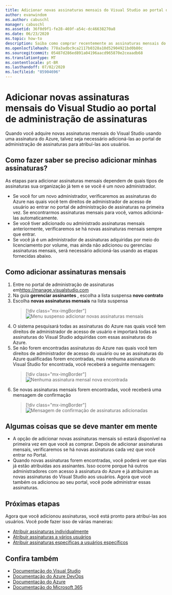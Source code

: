 ```yaml
---
title: Adicionar novas assinaturas mensais do Visual Studio ao portal de administração de assinaturas | Microsoft Docs
author: evanwindom
ms.author: cabuschl
manager: cabuschl
ms.assetid: 36f0d9f1-fe28-469f-a54c-dc46638270a8
ms.date: 06/23/2020
ms.topic: how-to
description: Saiba como comprar recentemente as assinaturas mensais do Visual Studio para o portal de administração de assinaturas
ms.openlocfilehash: 778a3adbc9ca2117b0328a10d52904921bd0b80c
ms.sourcegitcommit: 05487d286ed891a04196aacd965870e2ceaadb68
ms.translationtype: MT
ms.contentlocale: pt-BR
ms.lasthandoff: 07/02/2020
ms.locfileid: "85904696"
---
```

# <a name="add-new-monthly-visual-studio-subscriptions-to-the-subscriptions-administration-portal"></a>Adicionar novas assinaturas mensais do Visual Studio ao portal de administração de assinaturas
Quando você adquire novas assinaturas mensais do Visual Studio usando uma assinatura do Azure, talvez seja necessário adicioná-las ao portal de administração de assinaturas para atribuí-las aos usuários.  

## <a name="how-do-i-know-if-i-need-to-add-my-subscriptions"></a>Como fazer saber se preciso adicionar minhas assinaturas?
As etapas para adicionar assinaturas mensais dependem de quais tipos de assinaturas sua organização já tem e se você é um novo administrador.
- Se você for um novo administrador, verificaremos as assinaturas do Azure nas quais você tem direitos de administrador de acesso de usuário ao entrar no portal de administração de assinaturas na primeira vez.  Se encontrarmos assinaturas mensais para você, vamos adicioná-las automaticamente. 
- Se você tiver adicionado ou administrado assinaturas mensais anteriormente, verificaremos se há novas assinaturas mensais sempre que entrar. 
- Se você já é um administrador de assinaturas adquiridas por meio do licenciamento por volume, mas ainda não adicionou ou gerenciau assinaturas mensais, será necessário adicioná-las usando as etapas fornecidas abaixo.

## <a name="how-to-add-monthly-subscriptions"></a>Como adicionar assinaturas mensais
1. Entre no portal de administração de assinaturas em<https://manage.visualstudio.com>
1. Na guia **gerenciar assinantes** , escolha a lista suspensa **novo contrato** 
1. Escolha **novas assinaturas mensais** na lista suspensa
   > [!div class="mx-imgBorder"]
   > ![Menu suspenso adicionar novas assinaturas mensais](_img/add-monthly-subs/add-subs-drop-down.png)
1. O sistema pesquisará todas as assinaturas do Azure nas quais você tem direitos de administrador de acesso de usuário e importará todas as assinaturas do Visual Studio adquiridas com essas assinaturas do Azure.
1. Se não forem encontradas assinaturas do Azure nas quais você tem direitos de administrador de acesso do usuário ou se as assinaturas do Azure qualificadas forem encontradas, mas nenhuma assinatura do Visual Studio for encontrada, você receberá a seguinte mensagem:
   > [!div class="mx-imgBorder"]
   > ![Nenhuma assinatura mensal nova encontrada](_img/add-monthly-subs/no-subs-found.png)
1. Se novas assinaturas mensais forem encontradas, você receberá uma mensagem de confirmação
   > [!div class="mx-imgBorder"]
   > ![Mensagem de confirmação de assinaturas adicionadas](_img/add-monthly-subs/subs-added-confirmation.png)

## <a name="things-to-keep-in-mind"></a>Algumas coisas que se deve manter em mente
- A opção de adicionar novas assinaturas mensais só estará disponível na primeira vez em que você as comprar.  Depois de adicionar assinaturas mensais, verificaremos se há novas assinaturas cada vez que você entrar no Portal. 
- Quando novas assinaturas forem encontradas, você poderá ver que elas já estão atribuídas aos assinantes.  Isso ocorre porque há outros administradores com acesso à assinatura do Azure e já atribuiram as novas assinaturas do Visual Studio aos usuários.  Agora que você também os adicionou ao seu portal, você pode administrar essas assinaturas. 

## <a name="next-steps"></a>Próximas etapas
Agora que você adicionou assinaturas, você está pronto para atribuí-las aos usuários.  Você pode fazer isso de várias maneiras:
- [Atribuir assinaturas individualmente](assign-license.md)
- [Atribuir assinaturas a vários usuários](assign-license-bulk.md)
- [Atribuir assinaturas específicas a usuários específicos](assign-guid.md)

## <a name="see-also"></a>Confira também
- [Documentação do Visual Studio](https://docs.microsoft.com/visualstudio/)
- [Documentação do Azure DevOps](https://docs.microsoft.com/azure/devops/)
- [Documentação do Azure](https://docs.microsoft.com/azure/)
- [Documentação do Microsoft 365](https://docs.microsoft.com/microsoft-365/)
